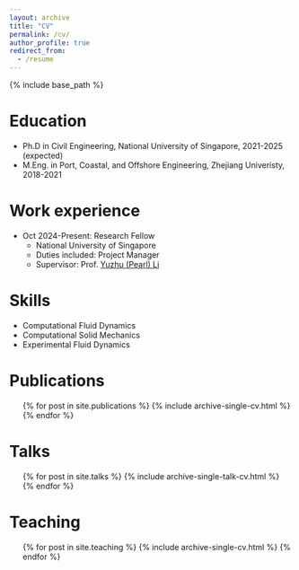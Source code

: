 ```yaml
---
layout: archive
title: "CV"
permalink: /cv/
author_profile: true
redirect_from:
  - /resume
---
```


{% include base_path %}

Education
======
* Ph.D in Civil Engineering, National University of Singapore, 2021-2025 (expected)
* M.Eng. in Port, Coastal, and Offshore Engineering, Zhejiang Univeristy, 2018-2021

Work experience
======
* Oct 2024-Present: Research Fellow
  * National University of Singapore
  * Duties included: Project Manager
  * Supervisor: Prof. <a href="https://nus-ccl.com/">Yuzhu (Pearl) Li</a>

Skills
======
* Computational Fluid Dynamics
* Computational Solid Mechanics
* Experimental Fluid Dynamics

Publications
======
  <ul>{% for post in site.publications %}
    {% include archive-single-cv.html %}
  {% endfor %}</ul>
  
Talks
======
  <ul>{% for post in site.talks %}
    {% include archive-single-talk-cv.html %}
  {% endfor %}</ul>
  
Teaching
======
  <ul>{% for post in site.teaching %}
    {% include archive-single-cv.html %}
  {% endfor %}</ul>